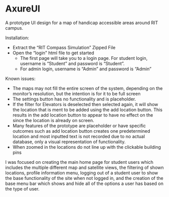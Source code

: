 # AxureUI
A prototype UI design for a map of handicap accessible areas around RIT campus.

Installation:
* Extract the “RIT Compass Simulation” Zipped File
* Open the “login” html file to get started
   * The first page will take you to a login page. For student login, username is “Student” and password is “Student”.
   * For admin login, username is “Admin” and password is “Admin”


Known issues:
* The maps may not fill the entire screen of the system, depending on the monitor’s resolution, but the intention is for it to be full screen
* The settings button has no functionality and is placeholder.
* If the filter for Elevators is deselected then selected again, it will show the location that is ment to be added using the add location button. 
This results in the add location button to appear to have no effect on the since the location is already on screen.
* Many features of the prototype are placeholder or have specific outcomes such as add location button creates one predetermined location and 
most inputted text is not recorded due to no actual database, only a visual representation of functionality.
* When zoomed in the locations do not line up with the clickable building pins

I was focused on creating the main home page for student users which includes the multiple different map and satellite
views, the filtering of shown locations, profile information menu, logging out of a student user to show the base functionality
of the site when not logged in, and the creation of the base menu bar which shows and hide all of the options a user has 
based on the type of user.
